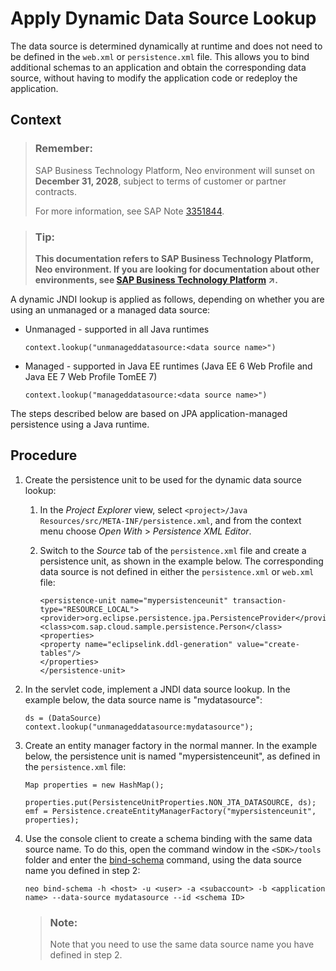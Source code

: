 <!-- loiobb269c2b9ce94840a057015264d0b253 -->

# Apply Dynamic Data Source Lookup

The data source is determined dynamically at runtime and does not need to be defined in the `web.xml` or `persistence.xml` file. This allows you to bind additional schemas to an application and obtain the corresponding data source, without having to modify the application code or redeploy the application.



## Context

> ### Remember:  
> SAP Business Technology Platform, Neo environment will sunset on **December 31, 2028**, subject to terms of customer or partner contracts.
> 
> For more information, see SAP Note [3351844](https://me.sap.com/notes/3351844).

> ### Tip:  
> **This documentation refers to SAP Business Technology Platform, Neo environment. If you are looking for documentation about other environments, see [SAP Business Technology Platform](https://help.sap.com/viewer/65de2977205c403bbc107264b8eccf4b/Cloud/en-US/6a2c1ab5a31b4ed9a2ce17a5329e1dd8.html "SAP Business Technology Platform (SAP BTP) is an integrated offering comprised of the following technology portfolios: application development; process automation; integration; data, analytics, and enterprise planning; artificial intelligence. The platform offers users the ability to turn data into business value, compose end-to-end business processes, connect entire IT landscapes, and personalize, build and extend SAP applications. This reduces the overall total cost of ownership maintaining SAP landscapes and third-party software across end-to-end business processes.") :arrow_upper_right:.**

A dynamic JNDI lookup is applied as follows, depending on whether you are using an unmanaged or a managed data source:

-   Unmanaged - supported in all Java runtimes

    ```
    context.lookup("unmanageddatasource:<data source name>")
    ```

-   Managed - supported in Java EE runtimes \(Java EE 6 Web Profile and Java EE 7 Web Profile TomEE 7\)

    ```
    context.lookup("manageddatasource:<data source name>")
    ```


The steps described below are based on JPA application-managed persistence using a Java runtime.



## Procedure

1.  Create the persistence unit to be used for the dynamic data source lookup:

    1.  In the *Project Explorer* view, select `<project>/Java Resources/src/META-INF/persistence.xml`, and from the context menu choose *Open With* \> *Persistence XML Editor*.

    2.  Switch to the *Source* tab of the `persistence.xml` file and create a persistence unit, as shown in the example below. The corresponding data source is not defined in either the `persistence.xml` or `web.xml` file:

        ```
        <persistence-unit name="mypersistenceunit" transaction-type="RESOURCE_LOCAL">
        <provider>org.eclipse.persistence.jpa.PersistenceProvider</provider>
        <class>com.sap.cloud.sample.persistence.Person</class>
        <properties>
        <property name="eclipselink.ddl-generation" value="create-tables"/>
        </properties>
        </persistence-unit>
        ```


2.  In the servlet code, implement a JNDI data source lookup. In the example below, the data source name is "mydatasource":

    ```
    ds = (DataSource) context.lookup("unmanageddatasource:mydatasource");
    ```

3.  Create an entity manager factory in the normal manner. In the example below, the persistence unit is named "mypersistenceunit", as defined in the `persistence.xml` file:

    ```
    Map properties = new HashMap();
                properties.put(PersistenceUnitProperties.NON_JTA_DATASOURCE, ds);
    emf = Persistence.createEntityManagerFactory("mypersistenceunit", properties);
    ```

4.  Use the console client to create a schema binding with the same data source name. To do this, open the command window in the `<SDK>/tools` folder and enter the [bind-schema](../50-administration-and-ops-neo/bind-schema-ce689b2.md) command, using the data source name you defined in step 2:

    ```
    neo bind-schema -h <host> -u <user> -a <subaccount> -b <application name> --data-source mydatasource --id <schema ID>
    
    ```

    > ### Note:  
    > Note that you need to use the same data source name you have defined in step 2.


